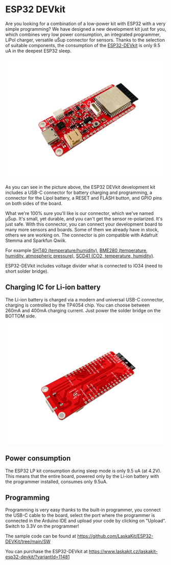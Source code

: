# ESP32 DEVkit
Are you looking for a combination of a low-power kit with ESP32 with a very simple programming? We have designed a new development kit just for you, which combines very low power consumption, an integrated programmer, LiPol charger, versatile uŠup connector for sensors. Thanks to the selection of suitable components, the consumption of the [ESP32-DEVkit](https://www.laskakit.cz/laskakit-esp32-devkit/?variantId=11481) is only 9.5 uA in the deepest ESP32 sleep.

![ESP32-DEVkit](https://github.com/LaskaKit/ESP32-DEVKit/blob/main/img/LaskaKit-ESP32-DEVKit_v2-1.jpg)

As you can see in the picture above, the ESP32 DEVkit development kit includes a USB-C connector for battery charging and programming, a connector for the Lipol battery, a RESET and FLASH button, and GPIO pins on both sides of the board. 

What we're 100% sure you'll like is our connector, which we've named μŠup. It's small, yet durable, and you can't get the sensor re-polarized. It's just safe. With this connector, you can connect your development board to many more sensors and boards. Some of them we already have in stock, others we are working on. The connector is pin compatible with Adafruit Stemma and Sparkfun Qwiik.

For example [SHT40 (temperature/humidity)](https://www.laskakit.cz/laskakit-sht40-senzor-teploty-a-vlhkosti-vzduchu/), [BME280 (temperature, humidity, atmospheric pressure)](https://www.laskakit.cz/arduino-senzor-tlaku--teploty-a-vlhkosti-bme280/), [SCD41 (CO2, temperature, humidity)](https://www.laskakit.cz/laskakit-scd41-senzor-co2--teploty-a-vlhkosti-vzduchu/).

ESP32-DEVkit includes voltage divider what is connected to IO34 (need to short solder bridge).

## Charging IC for Li-ion battery
The Li-ion battery is charged via a modern and universal USB-C connector, charging is controlled by the TP4054 chip. 
You can choose between 260mA and 400mA charging current. Just power the solder bridge on the BOTTOM side. 

![ESP32-DEVkit](https://github.com/LaskaKit/ESP32-DEVKit/blob/main/img/LaskaKit-ESP32-DEVKit_v2-3.jpg)

## Power consumption
The ESP32 LP kit consumption during sleep mode is only 9.5 uA (at 4.2V). This means that the entire board, powered only by the Li-ion battery with the programmer installed, consumes only 9.5uA. 

## Programming
Programming is very easy thanks to the built-in programmer, you connect the USB-C cable to the board, select the port where the programmer is connected in the Arduino IDE and upload your code by clicking on "Upload". Switch to 3.3V on the programmer!

The sample code can be found at https://github.com/LaskaKit/ESP32-DEVKit/tree/main/SW

You can purchase the ESP32-DEVkit at https://www.laskakit.cz/laskakit-esp32-devkit/?variantId=11481
